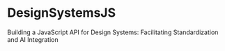 # DesignSystemsJS
 Building a JavaScript API for Design Systems: Facilitating Standardization and AI Integration
